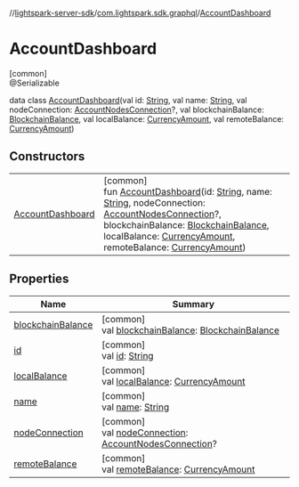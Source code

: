 //[lightspark-server-sdk](../../../index.md)/[com.lightspark.sdk.graphql](../index.md)/[AccountDashboard](index.md)

# AccountDashboard

[common]\
@Serializable

data class [AccountDashboard](index.md)(val id: [String](https://kotlinlang.org/api/latest/jvm/stdlib/kotlin/-string/index.html), val name: [String](https://kotlinlang.org/api/latest/jvm/stdlib/kotlin/-string/index.html), val nodeConnection: [AccountNodesConnection](../-account-nodes-connection/index.md)?, val blockchainBalance: [BlockchainBalance](../../com.lightspark.sdk.model/-blockchain-balance/index.md), val localBalance: [CurrencyAmount](../../com.lightspark.sdk.model/-currency-amount/index.md), val remoteBalance: [CurrencyAmount](../../com.lightspark.sdk.model/-currency-amount/index.md))

## Constructors

| | |
|---|---|
| [AccountDashboard](-account-dashboard.md) | [common]<br>fun [AccountDashboard](-account-dashboard.md)(id: [String](https://kotlinlang.org/api/latest/jvm/stdlib/kotlin/-string/index.html), name: [String](https://kotlinlang.org/api/latest/jvm/stdlib/kotlin/-string/index.html), nodeConnection: [AccountNodesConnection](../-account-nodes-connection/index.md)?, blockchainBalance: [BlockchainBalance](../../com.lightspark.sdk.model/-blockchain-balance/index.md), localBalance: [CurrencyAmount](../../com.lightspark.sdk.model/-currency-amount/index.md), remoteBalance: [CurrencyAmount](../../com.lightspark.sdk.model/-currency-amount/index.md)) |

## Properties

| Name | Summary |
|---|---|
| [blockchainBalance](blockchain-balance.md) | [common]<br>val [blockchainBalance](blockchain-balance.md): [BlockchainBalance](../../com.lightspark.sdk.model/-blockchain-balance/index.md) |
| [id](id.md) | [common]<br>val [id](id.md): [String](https://kotlinlang.org/api/latest/jvm/stdlib/kotlin/-string/index.html) |
| [localBalance](local-balance.md) | [common]<br>val [localBalance](local-balance.md): [CurrencyAmount](../../com.lightspark.sdk.model/-currency-amount/index.md) |
| [name](name.md) | [common]<br>val [name](name.md): [String](https://kotlinlang.org/api/latest/jvm/stdlib/kotlin/-string/index.html) |
| [nodeConnection](node-connection.md) | [common]<br>val [nodeConnection](node-connection.md): [AccountNodesConnection](../-account-nodes-connection/index.md)? |
| [remoteBalance](remote-balance.md) | [common]<br>val [remoteBalance](remote-balance.md): [CurrencyAmount](../../com.lightspark.sdk.model/-currency-amount/index.md) |
